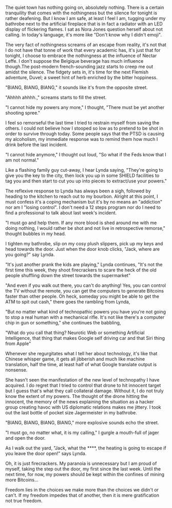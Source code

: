 The quiet town has nothing going on, absolutely nothing. There is a certain tranquility that comes with the nothingness but the silence for tonight is rather deafening. But I know I am safe, at least I feel I am, tugging under my bathrobe next to the artificial fireplace that is in fact a radiator with an LED display of flickering flames. I sat as Nora Jones question herself about not calling. In today's language, it's more like "Don't know why I didn't emoji".

The very fact of nothingness screams of an escape from reality, it's not that I do not have that tonne of work that every academic has, it's just that for tonight, I choose to embrace the nothingness at the influence of Nectar Leffe. I don't suppose the Belgique beverage has much influence though.The post-modern french-sounding jazz starts to creep me out amidst the silence. The fidgety sets in, it's time for the next Flemish adventure, Duvel; a sweet hint of herb enriched by the bitter hoppiness.

"BIANG, BIANG, BIANG," it sounds like it's from the opposite street.

"Ahhhh ahhhh.," screams starts to fill the street.

"I cannot hide my powers any more," I thought, "There must be yet another shooting spree."

I feel so remorseful the last time I tried to restrain myself from saving the others. I could not believe how I stooped so low as to pretend to be shot in order to survive through today. Some people says that the PTSD is causing my alcoholism, my immediate response was to remind them how much I drink before the last incident.

"I cannot hide anymore," I thought out loud, "So what if the Feds know that I am not normal."

Like a flashing family guy cut-away, I hear Lynda saying, "They're going to give you the key to the city, then lock you up in some SHIELD facilities to tag you and then start to cut you up into pieces to extract/use your powers."

The reflexive response to Lynda has always been a sigh, followed by heading to the kitchen to reach out to my bourbon. Alright at this point, I must confess it's a coping mechanism but it's by no means an "addiction" nor am I "losing control". I don't need a 12 steps program nor do I need to find a professional to talk about last week's incident.

"I must go and help them. If any more blood is shed around me with me doing nothing, I would rather be shot and not live in retrospective remorse," thought bubbles in my head.

I tighten my bathrobe, slip on my cosy plush slippers, pick up my keys and head towards the door. Just when the door knob clicks, "Jack, where are you going?" say Lynda.

"It's just another prank the kids are playing," Lynda continues, "It's not the first time this week, they shoot firecrackers to scare the heck of the old people shuffling down the street towards the supermarket"

"And even if you walk out there, you can't do anything! Yes, you can control the TV without the remote, you can get the computers to generate Bitcoins faster than other people. Oh heck, someday you might be able to get the ATM to spit out cash," there goes the rambling from Lynda,

"But no matter what kind of technopathic powers you have you're not going to stop a real human with a mechanical rifle. It's not like there's a computer chip in gun or something," she continues the babbling,

"What do you call that thing? Neurotic Web or something Artificial Intelligence, that thing that makes Google self driving car and that Siri thing from Apple"

Whenever she regurgitates what I tell her about technology, it's like that Chinese whisper game, it gets all jibberish and much like machine translation, half the time, at least half of what Google translate output is nonsense.

She hasn't seen the manifestation of the new level of technopathy I have acquired. I do regret that I tried to control that drone to hit innocent target but I guess that's what they call collateral damage. Without it, I do not truly know the extent of my powers. The thought of the drone hitting the innocent, the memory of the news explaining the situation as a hacker group creating havoc with US diplomatic relations makes me jittery. I took out the last bottle of pocket size Jagermeister in my bathrobe.

"BIANG, BIANG, BIANG, BIANG," more explosive sounds echo the street.

"I must go, no matter what, it is my calling," I gurgle a mouth-full of jager and open the door.

As I walk out the yard, "Jack, what the ****, the heating is going to escape if you leave the door open!" says Lynda.

Oh, it is just firecrackers. My paranoia is unnecessary but I am proud of myself, taking the step out the door, my first since the last week. Until the next time, for now, my powers should be kept within the confines of mining more Bitcoins...

Freedom lies in the choices we make more than the choices we didn't or can't. If my freedom impedes that of another, then it is mere gratification not true freedom.
